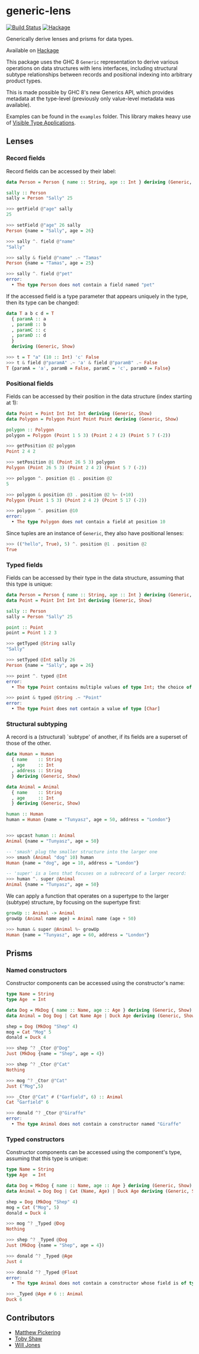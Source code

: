# generic-lens

[![Build Status](https://travis-ci.org/kcsongor/generic-lens.svg?branch=master)](https://travis-ci.org/kcsongor/generic-lens)
[![Hackage](https://img.shields.io/hackage/v/generic-lens.svg)](https://hackage.haskell.org/package/generic-lens)

Generically derive lenses and prisms for data types.

Available on [Hackage](https://hackage.haskell.org/package/generic-lens)

This package uses the GHC 8 `Generic` representation to derive various operations
on data structures with lens interfaces, including structural subtype
relationships between records and positional indexing into arbitrary product
types.

This is made possible by GHC 8's new Generics API, which provides metadata
at the type-level (previously only value-level metadata was available).

Examples can be found in the `examples` folder. This library makes heavy use of
[Visible Type Applications](https://ghc.haskell.org/trac/ghc/wiki/TypeApplication).

## Lenses

### Record fields

Record fields can be accessed by their label:

```haskell
data Person = Person { name :: String, age :: Int } deriving (Generic, Show)

sally :: Person
sally = Person "Sally" 25
```

```haskell
>>> getField @"age" sally
25

>>> setField @"age" 26 sally
Person {name = "Sally", age = 26}

>>> sally ^. field @"name"
"Sally"

>>> sally & field @"name" .~ "Tamas"
Person {name = "Tamas", age = 25}

>>> sally ^. field @"pet"
error:
  • The type Person does not contain a field named "pet"
```

If the accessed field is a type parameter that appears uniquely in the type,
then its type can be changed:

```haskell
data T a b c d = T
  { paramA :: a
  , paramB :: b
  , paramC :: c
  , paramD :: d
  }
  deriving (Generic, Show)

>>> t = T "a" (10 :: Int) 'c' False
>>> t & field @"paramA" .~ 'a' & field @"paramB" .~ False
T {paramA = 'a', paramB = False, paramC = 'c', paramD = False}
```

### Positional fields

Fields can be accessed by their position in the data structure (index starting at 1):

```haskell
data Point = Point Int Int Int deriving (Generic, Show)
data Polygon = Polygon Point Point Point deriving (Generic, Show)

polygon :: Polygon
polygon = Polygon (Point 1 5 3) (Point 2 4 2) (Point 5 7 (-2))
```

```haskell
>>> getPosition @2 polygon
Point 2 4 2

>>> setPosition @1 (Point 26 5 3) polygon
Polygon (Point 26 5 3) (Point 2 4 2) (Point 5 7 (-2))

>>> polygon ^. position @1 . position @2
5

>>> polygon & position @3 . position @2 %~ (+10)
Polygon (Point 1 5 3) (Point 2 4 2) (Point 5 17 (-2))

>>> polygon ^. position @10
error:
  • The type Polygon does not contain a field at position 10
```

Since tuples are an instance of `Generic`, they also have positional lenses:

```haskell
>>> (("hello", True), 5) ^. position @1 . position @2
True
```

### Typed fields

Fields can be accessed by their type in the data structure, assuming that this
type is unique:

```haskell
data Person = Person { name :: String, age :: Int } deriving (Generic, Show)
data Point = Point Int Int Int deriving (Generic, Show)

sally :: Person
sally = Person "Sally" 25

point :: Point
point = Point 1 2 3
```

```haskell
>>> getTyped @String sally
"Sally"

>>> setTyped @Int sally 26
Person {name = "Sally", age = 26}

>>> point ^. typed @Int
error:
  • The type Point contains multiple values of type Int; the choice of value is thus ambiguous

>>> point & typed @String .~ "Point"
error:
  • The type Point does not contain a value of type [Char]
```

### Structural subtyping

A record is a (structural) `subtype' of another, if its fields are a superset of
those of the other.

```haskell
data Human = Human
  { name    :: String
  , age     :: Int
  , address :: String
  } deriving (Generic, Show)

data Animal = Animal
  { name    :: String
  , age     :: Int
  } deriving (Generic, Show)

human :: Human
human = Human {name = "Tunyasz", age = 50, address = "London"}
```

```haskell

>>> upcast human :: Animal
Animal {name = "Tunyasz", age = 50}

-- 'smash' plug the smaller structure into the larger one
>>> smash (Animal "dog" 10) human
Human {name = "dog", age = 10, address = "London"}

-- 'super' is a lens that focuses on a subrecord of a larger record:
>>> human ^. super @Animal
Animal {name = "Tunyasz", age = 50}
```

We can apply a function that operates on a supertype to the larger (subtype)
structure, by focusing on the supertype first:

```haskell
growUp :: Animal -> Animal
growUp (Animal name age) = Animal name (age + 50)

>>> human & super @Animal %~ growUp
Human {name = "Tunyasz", age = 60, address = "London"}
```

## Prisms

### Named constructors

Constructor components can be accessed using the constructor's name:

```haskell
type Name = String
type Age  = Int

data Dog = MkDog { name :: Name, age :: Age } deriving (Generic, Show)
data Animal = Dog Dog | Cat Name Age | Duck Age deriving (Generic, Show)

shep = Dog (MkDog "Shep" 4)
mog = Cat "Mog" 5
donald = Duck 4
```

```haskell
>>> shep ^? _Ctor @"Dog"
Just (MkDog {name = "Shep", age = 4})

>>> shep ^? _Ctor @"Cat"
Nothing

>>> mog ^? _Ctor @"Cat"
Just ("Mog",5)

>>> _Ctor @"Cat" # ("Garfield", 6) :: Animal
Cat "Garfield" 6

>>> donald ^? _Ctor @"Giraffe"
error:
  • The type Animal does not contain a constructor named "Giraffe"
```

### Typed constructors

Constructor components can be accessed using the component's type, assuming
that this type is unique:

```haskell
type Name = String
type Age  = Int

data Dog = MkDog { name :: Name, age :: Age } deriving (Generic, Show)
data Animal = Dog Dog | Cat (Name, Age) | Duck Age deriving (Generic, Show)

shep = Dog (MkDog "Shep" 4)
mog = Cat ("Mog", 5)
donald = Duck 4
```

```haskell
>>> mog ^? _Typed @Dog
Nothing

>>> shep ^? _Typed @Dog
Just (MkDog {name = "Shep", age = 4})

>>> donald ^? _Typed @Age
Just 4

>>> donald ^? _Typed @Float
error:
  • The type Animal does not contain a constructor whose field is of type Float

>>> _Typed @Age # 6 :: Animal
Duck 6
```

## Contributors

+ [Matthew Pickering](https://github.com/mpickering)
+ [Toby Shaw](https://github.com/TobyShaw)
+ [Will Jones](https://github.com/lunaris)
